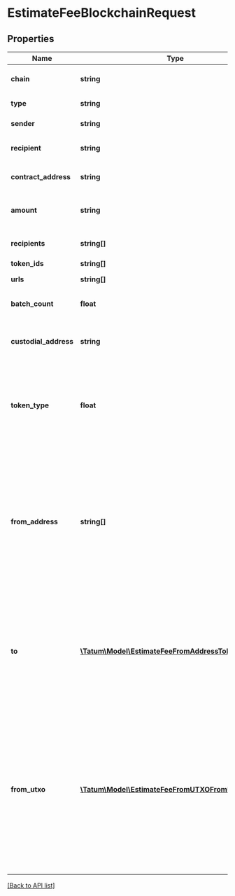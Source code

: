 # EstimateFeeBlockchainRequest

## Properties

Name | Type | Description | Notes
------------ | ------------- | ------------- | -------------
**chain** | **string** | Blockchain to estimate fee for. |
**type** | **string** | Type of transaction |
**sender** | **string** | Sender address |
**recipient** | **string** | Blockchain address to send assets |
**contract_address** | **string** | Contract address of the token |
**amount** | **string** | Amount to be sent in native asset, ERC20 or ERC1155 |
**recipients** | **string[]** | Blockchain addresses to mint tokens to |
**token_ids** | **string[]** | Token IDs |
**urls** | **string[]** | Metadata URLs |
**batch_count** | **float** | Number of addresses to create |
**custodial_address** | **string** | Contract address of custodial wallet contract |
**token_type** | **float** | Type of the token to transfer from gas pump wallet. 0 - ERC20, 1 - ERC721, 2 - ERC1155, 3 - native asset |
**from_address** | **string[]** | Array of addresses. Tatum will automatically scan last 100 transactions for each address and will use all of the unspent values. We advise to use this option if you have 1 address per 1 transaction only. |
**to** | [**\Tatum\Model\EstimateFeeFromAddressToInner[]**](EstimateFeeFromAddressToInner.md) | Array of addresses and values to send bitcoins to. Values must be set in BTC. Difference between from and to is transaction fee. |
**from_utxo** | [**\Tatum\Model\EstimateFeeFromUTXOFromUTXOInner[]**](EstimateFeeFromUTXOFromUTXOInner.md) | Array of transaction hashes, index of UTXO in it and corresponding private keys. Use this option if you want to calculate amount to send manually. Either fromUTXO or fromAddress must be present. |

[[Back to API list]](../../README.md#api-endpoints)
